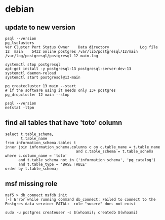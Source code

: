 # debian

## update to new version

    psql --version
    pg_lsclusters
    Ver Cluster Port Status Owner    Data directory              Log file
    12  main    5432 online postgres /var/lib/postgresql/12/main /var/log/postgresql/postgresql-12-main.log

    systemctl stop postgresql
    apt-get install -y postgresql-13 postgresql-server-dev-13
    systemctl daemon-reload
    systemctl start postgresql@13-main

    pg_createcluster 13 main --start
    # if the software using it needs only 13+ postgres
    pg_dropcluster 12 main --stop

    psql --version
    netstat -ltpn

## find all tables that have 'toto' column

    select t.table_schema,
           t.table_name
    from information_schema.tables t
    inner join information_schema.columns c on c.table_name = t.table_name
                                    and c.table_schema = t.table_schema
    where c.column_name = 'toto'
          and t.table_schema not in ('information_schema', 'pg_catalog')
          and t.table_type = 'BASE TABLE'
    order by t.table_schema;

## msf missing role

    msf5 > db_connect msfdb init
    [-] Error while running command db_connect: Failed to connect to the Postgres data service: FATAL:  role "<user>" does not exist

    sudo -u postgres createuser -s $(whoami); createdb $(whoami)
